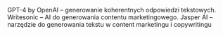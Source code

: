 GPT-4 by OpenAI – generowanie koherentnych odpowiedzi tekstowych.
Writesonic – AI do generowania contentu marketingowego.
Jasper AI – narzędzie do generowania tekstu w content marketingu i copywritingu